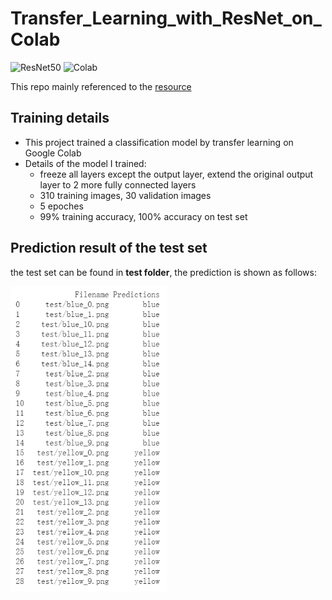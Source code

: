 # Transfer_Learning_with_ResNet_on_Colab
![ResNet50](https://img.shields.io/badge/ResNet50-Transfer%20Learning-brightgreen) ![Colab](https://img.shields.io/badge/Colab-training-orange)

This repo mainly referenced to the [resource](https://www.mlq.ai/transfer-learning-tensorflow-2-0/)


## Training details
- This project trained a classification model by transfer learning on Google Colab
- Details of the model I trained:
     - freeze all layers except the output layer, extend the original output layer to 2 more fully connected layers
     - 310 training images, 30 validation images
     - 5 epoches
     - 99% training accuracy, 100% accuracy on test set
   
   
## Prediction result of the test set
the test set can be found in __test folder__, the prediction is shown as follows:

<img src="prediction_result.png" width="250" />

